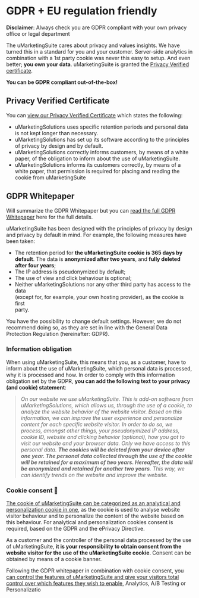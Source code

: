 # GDPR + EU regulation friendly

**Disclaimer**: Always check you are GDPR compliant with your own privacy office or legal department

The uMarketingSuite cares about privacy and values insights. We have turned this in a standard for you and your customer. Server-side analytics in combination with a 1st party cookie was never this easy to setup. And even better; **you own your data**. uMarketingSuite is granted the [Privacy Verified certificate](../../../../%7BlocalLink:umb:/media/b03954cbbf52461897be2cb509b6b690%7D/).

**You can be GDPR compliant out-of-the-box!**

## Privacy Verified Certificate

[![]()](../../../../%7BlocalLink:umb:/media/b03954cbbf52461897be2cb509b6b690%7D/)You can [view our Privacy Verified Certificate](../../../../%7BlocalLink:umb:/media/b03954cbbf52461897be2cb509b6b690%7D/) which states the following:

* uMarketingSolutions uses specific retention periods and personal data is not kept longer than necessary.
* uMarketingSolutions has set up its software according to the principles of privacy by design and by default.
* uMarketingSolutions correctly informs customers, by means of a white paper, of the obligation to inform about the use of uMarketingSuite.
* uMarketingSolutions informs its customers correctly, by means of a white paper, that permission is required for placing and reading the cookie from uMarketingSuite

## GDPR Whitepaper

Will summarize the GDPR Whitepaper but you can [read the full GDPR Whitepaper](../../../../%7BlocalLink:umb:/media/a705d343471a460cbeeeb78e4e411dc0%7D/) here for the full details.

uMarketingSuite has been designed with the principles of privacy by design and privacy by default in mind. For example, the following measures have been taken:

* The retention period for **the uMarketingSuite cookie is 365 days by default**. The data is **anonymized after two years**, and **fully deleted after four years**;
* The IP address is pseudonymized by default;
* The use of view and click behaviour is optional;
* Neither uMarketingSolutions nor any other third party has access to the data\
  (except for, for example, your own hosting provider), as the cookie is first\
  party.

You have the possibility to change default settings. However, we do not recommend doing so, as they are set in line with the General Data Protection Regulation (hereinafter: GDPR).

### Information obligation

When using uMarketingSuite, this means that you, as a customer, have to inform about the use of uMarketingSuite, which personal data is processed, why it is processed and how. In order to comply with this information obligation set by the GDPR, **you can add the following text to your privacy (and cookie) statement**:

> _On our website we use uMarketingSuite. This is add-on software from uMarketingSolutions, which allows us, through the use of a cookie, to analyze the website behavior of the website visitor. Based on this information, we can improve the user experience and personalize content for each specific website visitor. In order to do so, we process, amongst other things, your pseudonymized IP address, cookie ID, website and clicking behavior (optional), how you got to visit our website and your browser data. Only we have access to this personal data. **The cookies will be deleted from your device after one year. The personal data collected through the use of the cookie will be retained for a maximum of two years. Hereafter, the data will be anonymized and retained for another two years**. This way, we can identify trends on the website and improve the website._

### Cookie consent 🍪

[The cookie of uMarketingSuite can be categorized as an analytical and personalization cookie in one](../../../../the-umarketingsuite-broad-overview/the-umarketingsuite-cookie/), as the cookie is used to analyse website visitor behaviour and to personalize the content of the website based on this behaviour. For analytical and personalization cookies consent is required, based on the GDPR and the ePrivacy Directive.

As a customer and the controller of the personal data processed by the use of uMarketingSuite, **it is your responsibility to obtain consent from the website visitor for the use of the uMarketingSuite cookie**. Consent can be obtained by means of a cookie banner.

Following the GDPR whitepaper in combination with cookie consent, you [can control the features of uMarketingSuite and give your visitors total control over which features they wish to enable](../../../../the-umarketingsuite-broad-overview/the-umarketingsuite-cookie/module-permissions/), Analytics, A/B Testing or Personalizatio
